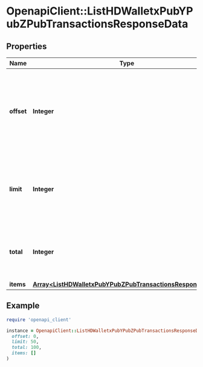 # OpenapiClient::ListHDWalletxPubYPubZPubTransactionsResponseData

## Properties

| Name | Type | Description | Notes |
| ---- | ---- | ----------- | ----- |
| **offset** | **Integer** | The starting index of the response items, i.e. where the response should start listing the returned items. |  |
| **limit** | **Integer** | Defines how many items should be returned in the response per page basis. |  |
| **total** | **Integer** | Defines the total number of items returned in the response. |  |
| **items** | [**Array&lt;ListHDWalletxPubYPubZPubTransactionsResponseItem&gt;**](ListHDWalletxPubYPubZPubTransactionsResponseItem.md) |  |  |

## Example

```ruby
require 'openapi_client'

instance = OpenapiClient::ListHDWalletxPubYPubZPubTransactionsResponseData.new(
  offset: 0,
  limit: 50,
  total: 100,
  items: []
)
```

